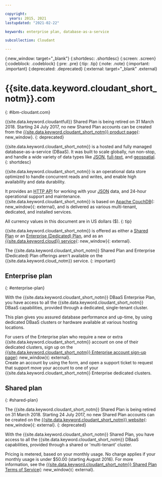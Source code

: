 ```yaml
---

copyright:
  years: 2015, 2021
lastupdated: "2021-02-22"

keywords: enterprise plan, database-as-a-service

subcollection: Cloudant

---
```


{:new_window: target="_blank"}
{:shortdesc: .shortdesc}
{:screen: .screen}
{:codeblock: .codeblock}
{:pre: .pre}
{:tip: .tip}
{:note: .note}
{:important: .important}
{:deprecated: .deprecated}
{:external: target="_blank" .external}

<!-- Acrolinx: 2020-03-18 -->

# {{site.data.keyword.cloudant_short_notm}}.com
{: #ibm-cloudant.com}

{{site.data.keyword.cloudantfull}} Shared Plan is being retired on 31 March 2018. 
Starting  24 July 2017, no new Shared Plan accounts can be created from the [{{site.data.keyword.cloudant_short_notm}} product page](https://www.ibm.com/cloud/cloudant){: new_window}. 
{: deprecated}

{{site.data.keyword.cloudant_short_notm}} is a hosted and fully managed database-as-a-service (DBaaS). 
It was built to scale globally, run non-stop, and handle a wide variety of data types 
like [JSON](/docs/Cloudant?topic=Cloudant-ibm-cloudant-basics#json-overview-basics),
[full-text](/docs/Cloudant?topic=Cloudant-query#creating-an-index),
and [geospatial](/docs/Cloudant?topic=Cloudant-cloudant-nosql-db-geospatial#cloudant-nosql-db-geospatial).
{: shortdesc}

{{site.data.keyword.cloudant_short_notm}} is an operational data store optimized to handle concurrent 
reads and writes, and enable high availability and data durability.

It provides an [HTTP API](/docs/Cloudant?topic=Cloudant-ibm-cloudant-basics#http-api-basics) for working with your 
[JSON](/docs/Cloudant?topic=Cloudant-ibm-cloudant-basics#json-overview-basics) data, and 24-hour operational support and maintenance. 
{{site.data.keyword.cloudant_short_notm}} is based on 
[Apache CouchDB](http://couchdb.apache.org/){: new_window}{: external}, and is delivered as various multi-tenant, dedicated, and installed services.

All currency values in this document are in US dollars ($).
{: tip}

{{site.data.keyword.cloudant_short_notm}} is offered as either a [Shared Plan](#shared-plan) or an 
[Enterprise (Dedicated) Plan](#enterprise-plan), and as an [{{site.data.keyword.cloud}} service](https://www.ibm.com/cloud/){: new_window}{: external}.

The {{site.data.keyword.cloudant_short_notm}} Shared Plan and Enterprise (Dedicated) Plan 
offerings aren't available on the {{site.data.keyword.cloud_notm}} service.
{: important}

## Enterprise plan
{: #enterprise-plan}

With the {{site.data.keyword.cloudant_short_notm}} DBaaS Enterprise Plan, you have access to all the 
{{site.data.keyword.cloudant_short_notm}} DBaaS capabilities, provided through a dedicated, 
single-tenant cluster.

This plan gives you assured database performance and up-time, by using dedicated DBaaS clusters or 
hardware available at various hosting locations.

For users of the Enterprise plan who require a new or extra {{site.data.keyword.cloudant_short_notm}} 
account on one of their dedicated clusters, sign up on the [{{site.data.keyword.cloudant_short_notm}} Enterprise account sign-up page](https://cloudant.com/enterprise-sign-up){: new_window}{: external}.  
Create an account by using the form, and open a support ticket to request that support move your account to one of your 
{{site.data.keyword.cloudant_short_notm}} Enterprise dedicated clusters. 

## Shared plan
{: #shared-plan}

The {{site.data.keyword.cloudant_short_notm}} Shared Plan is being retired on 31 March 2018. 
Starting 24 July 2017, no new Shared Plan accounts can be created on the [{{site.data.keyword.cloudant_short_notm}} website](https://www.ibm.com/cloud/cloudant){: new_window}{: external}. 
{: deprecated}

With the {{site.data.keyword.cloudant_short_notm}} Shared Plan, you have access to all the 
{{site.data.keyword.cloudant_short_notm}} DBaaS capabilities, provided through a shared or 'multi-tenant' cluster.

Pricing is metered, based on your monthly usage. No charge applies if your monthly usage is 
under $50.00 (starting August 2016). For more information, see the [{{site.data.keyword.cloudant_short_notm}} Shared Plan Terms of Service](https://cloudant.com/assets/terms.pdf){: new_window}{: external}. 
   
      
         